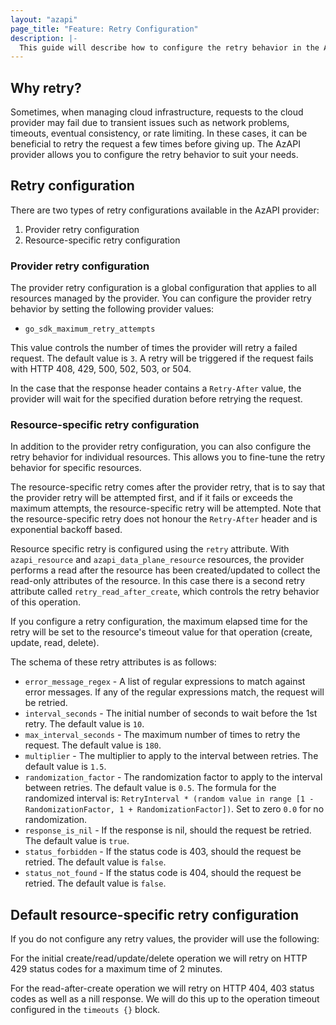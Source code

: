 ```yaml
---
layout: "azapi"
page_title: "Feature: Retry Configuration"
description: |-
  This guide will describe how to configure the retry behavior in the AzAPI provider. The retry configuration allows you to control how the provider handles failed requests and if it should retry them.
---
```


## Why retry?

Sometimes, when managing cloud infrastructure, requests to the cloud provider may fail due to transient issues such as network problems, timeouts, eventual consistency, or rate limiting. In these cases, it can be beneficial to retry the request a few times before giving up. The AzAPI provider allows you to configure the retry behavior to suit your needs.

## Retry configuration

There are two types of retry configurations available in the AzAPI provider:

1. Provider retry configuration
2. Resource-specific retry configuration

### Provider retry configuration

The provider retry configuration is a global configuration that applies to all resources managed by the provider. You can configure the provider retry behavior by setting the following provider values:

- `go_sdk_maximum_retry_attempts`

This value controls the number of times the provider will retry a failed request. The default value is `3`.
A retry will be triggered if the request fails with HTTP 408, 429, 500, 502, 503, or 504.

In the case that the response header contains a `Retry-After` value, the provider will wait for the specified duration before retrying the request.

### Resource-specific retry configuration

In addition to the provider retry configuration, you can also configure the retry behavior for individual resources. This allows you to fine-tune the retry behavior for specific resources.

The resource-specific retry comes after the provider retry, that is to say that the provider retry will be attempted first, and if it fails or exceeds the maximum attempts, the resource-specific retry will be attempted.
Note that the resource-specific retry does not honour the `Retry-After` header and is exponential backoff based.

Resource specific retry is configured using the `retry` attribute.
With `azapi_resource` and `azapi_data_plane_resource` resources, the provider performs a read after the resource has been created/updated to collect the read-only attributes of the resource. In this case there is a second retry attribute called `retry_read_after_create`, which controls the retry behavior of this operation.

If you configure a retry configuration, the maximum elapsed time for the retry will be set to the resource's timeout value for that operation (create, update, read, delete).

The schema of these retry attributes is as follows:

- `error_message_regex` - A list of regular expressions to match against error messages. If any of the regular expressions match, the request will be retried.
- `interval_seconds` - The initial number of seconds to wait before the 1st retry. The default value is `10`.
- `max_interval_seconds` - The maximum number of times to retry the request. The default value is `180`.
- `multiplier` - The multiplier to apply to the interval between retries. The default value is `1.5`.
- `randomization_factor` - The randomization factor to apply to the interval between retries. The default value is `0.5`. The formula for the randomized interval is: `RetryInterval * (random value in range [1 - RandomizationFactor, 1 + RandomizationFactor])`. Set to zero `0.0` for no randomization.
- `response_is_nil` - If the response is nil, should the request be retried. The default value is `true`.
- `status_forbidden` - If the status code is 403, should the request be retried. The default value is `false`.
- `status_not_found` - If the status code is 404, should the request be retried. The default value is `false`.

## Default resource-specific retry configuration

If you do not configure any retry values, the provider will use the following:

For the initial create/read/update/delete operation we will retry on HTTP 429 status codes for a maximum time of 2 minutes.

For the read-after-create operation we will retry on HTTP 404, 403 status codes as well as a nill response.
We will do this up to the operation timeout configured in the `timeouts {}` block.
